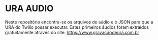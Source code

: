 # URA AUDIO
Neste repositório encontra-se os arquivos de aúdio e o JSON para que a URA do Twilio possar executar.
Estes primeiros áudios foram extraídos gratuitamente através do site: https://www.gravacaodeura.com.br
